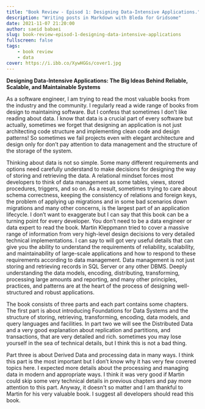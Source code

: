 ```yaml
---
title: "Book Review - Episod 1: Designing Data-Intensive Applications."
description: "Writing posts in Markdown with Bleda for Gridsome"
date: 2021-11-07 21:20:00
author: saeid babaei
slug: book-review-episod-1-designing-data-intensive-applications
fullscreen: false
tags:
    - book review
    - data
cover: https://i.ibb.co/XywHGGs/cover1.jpg
---
```


**Designing Data-Intensive Applications: The Big Ideas Behind Reliable, Scalable, and Maintainable Systems**

As a software engineer, I am trying to read the most valuable books from the industry and the community. I regularly read a wide range of books from design to maintaining software. But I confess that sometimes I don’t like reading about data. I know that data is a crucial part of every software but actually, sometimes we forget that designing an application is not just architecting code structure and implementing clean code and design patterns! So sometimes we fail projects even with elegant architecture and design only for don’t pay attention to data management and the structure of the storage of the system.

Thinking about data is not so simple. Some many different requirements and options need carefully understand to make decisions for designing the way of storing and retrieving the data. A relational mindset forces most developers to think of data management as some tables, views, stored procedures, triggers, and so on. As a result, sometimes trying to care about schema correctness, keeping the consistency of relations and foreign keys, the problem of applying up migrations and in some bad scenarios down migrations and many other concerns, is the largest part of an application lifecycle.
I don’t want to exaggerate but I can say that this book can be a turning point for every developer. You don’t need to be a data engineer or data expert to read the book. Martin Kleppmann tried to cover a massive range of information from very high-level design decisions to very detailed technical implementations. I can say to will got very useful details that can give you the ability to understand the requirements of reliability, scalability, and maintainability of large-scale applications and how to respond to these requirements according to data management.
Data management is not just storing and retrieving records in SQL Server or any other DBMS. Deeply understanding the data models, encoding, distributing, transforming, processing large amounts and reporting, and many other principles, practices, and patterns are at the heart of the process of designing well-structured and robust applications.

The book consists of three parts and each part contains some chapters. The first part is about introducing Foundations for Data Systems and the structure of storing, retrieving, transforming, encoding, data models, and query languages and facilities.
In part two we will see the Distributed Data and a very good explanation about replication and partitions, and transactions, that are very detailed and rich. sometimes you may lose yourself in the sea of technical details, but I think this is not a bad thing.

Part three is about Derived Data and processing data in many ways. I think this part is the most important but I don’t know why it has very few covered topics here. I expected more details about the processing and managing data in modern and appropriate ways. I think it was very good if Martin could skip some very technical details in previous chapters and pay more attention to this part. Anyway, it doesn't so matter and I am thankful to Martin for his very valuable book.
I suggest all developers should read this book.
